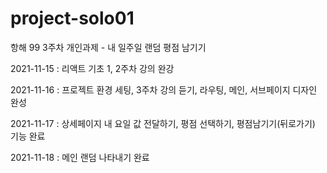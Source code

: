 # project-solo01
항해 99 3주차 개인과제 - 내 일주일 랜덤 평점 남기기

2021-11-15 : 리액트 기초 1, 2주차 강의 완강

2021-11-16 : 프로젝트 환경 세팅, 3주차 강의 듣기, 라우팅, 메인, 서브페이지 디자인 완성

2021-11-17 : 상세페이지 내 요일 값 전달하기, 평점 선택하기, 평점남기기(뒤로가기) 기능 완료

2021-11-18 : 메인 랜덤 나타내기 완료
